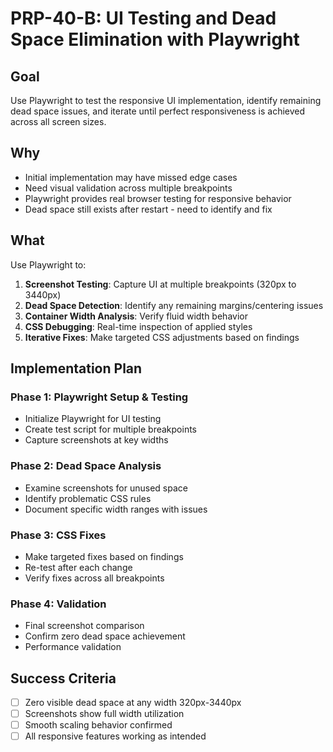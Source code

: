 # PRP-40-B: UI Testing and Dead Space Elimination with Playwright

## Goal
Use Playwright to test the responsive UI implementation, identify remaining dead space issues, and iterate until perfect responsiveness is achieved across all screen sizes.

## Why
- Initial implementation may have missed edge cases
- Need visual validation across multiple breakpoints
- Playwright provides real browser testing for responsive behavior
- Dead space still exists after restart - need to identify and fix

## What
Use Playwright to:

1. **Screenshot Testing**: Capture UI at multiple breakpoints (320px to 3440px)
2. **Dead Space Detection**: Identify any remaining margins/centering issues
3. **Container Width Analysis**: Verify fluid width behavior
4. **CSS Debugging**: Real-time inspection of applied styles
5. **Iterative Fixes**: Make targeted CSS adjustments based on findings

## Implementation Plan

### Phase 1: Playwright Setup & Testing
- Initialize Playwright for UI testing
- Create test script for multiple breakpoints
- Capture screenshots at key widths

### Phase 2: Dead Space Analysis  
- Examine screenshots for unused space
- Identify problematic CSS rules
- Document specific width ranges with issues

### Phase 3: CSS Fixes
- Make targeted fixes based on findings
- Re-test after each change
- Verify fixes across all breakpoints

### Phase 4: Validation
- Final screenshot comparison
- Confirm zero dead space achievement
- Performance validation

## Success Criteria
- [ ] Zero visible dead space at any width 320px-3440px
- [ ] Screenshots show full width utilization
- [ ] Smooth scaling behavior confirmed
- [ ] All responsive features working as intended